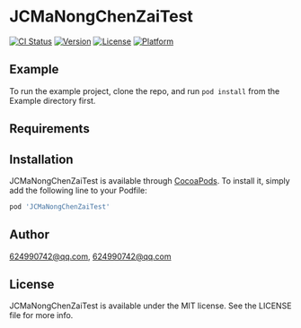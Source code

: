 # JCMaNongChenZaiTest

[![CI Status](https://img.shields.io/travis/624990742@qq.com/JCMaNongChenZaiTest.svg?style=flat)](https://travis-ci.org/624990742@qq.com/JCMaNongChenZaiTest)
[![Version](https://img.shields.io/cocoapods/v/JCMaNongChenZaiTest.svg?style=flat)](https://cocoapods.org/pods/JCMaNongChenZaiTest)
[![License](https://img.shields.io/cocoapods/l/JCMaNongChenZaiTest.svg?style=flat)](https://cocoapods.org/pods/JCMaNongChenZaiTest)
[![Platform](https://img.shields.io/cocoapods/p/JCMaNongChenZaiTest.svg?style=flat)](https://cocoapods.org/pods/JCMaNongChenZaiTest)

## Example

To run the example project, clone the repo, and run `pod install` from the Example directory first.

## Requirements

## Installation

JCMaNongChenZaiTest is available through [CocoaPods](https://cocoapods.org). To install
it, simply add the following line to your Podfile:

```ruby
pod 'JCMaNongChenZaiTest'
```

## Author

624990742@qq.com, 624990742@qq.com

## License

JCMaNongChenZaiTest is available under the MIT license. See the LICENSE file for more info.
